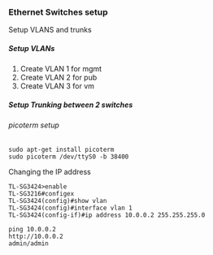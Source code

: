 
### Ethernet Switches setup

Setup VLANS and trunks

##### Setup VLANs

1. Create VLAN 1 for mgmt
2. Create VLAN 2 for pub
3. Create VLAN 3 for vm

##### Setup Trunking between 2 switches


###### picoterm setup

```
sudo apt-get install picoterm
sudo picoterm /dev/ttyS0 -b 38400
```

Changing the IP address 
```
TL-SG3424>enable
TL-SG3216#configex
TL-SG3424(config)#show vlan
TL-SG3424(config)#interface vlan 1 
TL-SG3424(config-if)#ip address 10.0.0.2 255.255.255.0

ping 10.0.0.2
http://10.0.0.2
admin/admin

```


